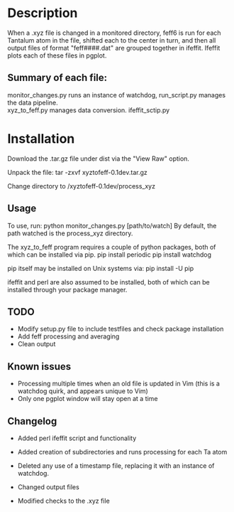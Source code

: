 Description
===========
When a .xyz file is changed in a monitored directory, feff6 is run for each Tantalum atom in the file, shifted each to the center in turn, and then all output files of format "feff####.dat" are grouped together in ifeffit.  Ifeffit plots each of these files in pgplot. 

Summary of each file:
------------------
monitor\_changes.py runs an instance of watchdog, 
run\_script.py manages the data pipeline.  
xyz\_to\_feff.py manages data conversion.
ifeffit\_sctip.py

Installation
===========
Download the .tar.gz file under dist via the "View Raw" option.

Unpack the file:
tar -zxvf xyztofeff-0.1dev.tar.gz

Change directory to 
/xyztofeff-0.1dev/process\_xyz

Usage
----
To use, run: python monitor\_changes.py [path/to/watch]
By default, the path watched is the process\_xyz directory.  

The xyz\_to\_feff program requires a couple of python packages, both of which can be installed via pip. 
pip install periodic
pip install watchdog

pip itself may be installed on Unix systems via:
pip install -U pip

ifeffit and perl are also assumed to be installed, both of which can be installed through your package manager.  

TODO
----
- Modify setup.py file to include testfiles and check package installation
- Add feff processing and averaging
- Clean output 

Known issues
----
- Processing multiple times when an old file is updated in Vim (this is a watchdog quirk, and appears unique to Vim)
- Only one pgplot window will stay open at a time

Changelog 
----
- Added perl ifeffit script and functionality
- Added creation of subdirectories and runs processing for each Ta atom

- Deleted any use of a timestamp file, replacing it with an instance of watchdog.  
- Changed output files
- Modified checks to the .xyz file
